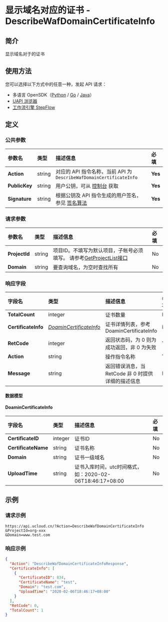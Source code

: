 # 显示域名对应的证书 - DescribeWafDomainCertificateInfo

## 简介

显示域名对于的证书





## 使用方法

您可以选择以下方式中的任意一种，发起 API 请求：
- 多语言 OpenSDK（[Python](https://github.com/ucloud/ucloud-sdk-python3) / [Go](https://github.com/ucloud/ucloud-sdk-go) / [Java](https://github.com/ucloud/ucloud-sdk-java)）
- [UAPI 浏览器](https://console.ucloud.cn/uapi/detail?id=DescribeWafDomainCertificateInfo)
- [工作流引擎 StepFlow](https://console.ucloud.cn/stepflow/manage/)

## 定义

### 公共参数

| 参数名 | 类型 | 描述信息 | 必填 |
|:---|:---|:---|:---|
| **Action**     | string  | 对应的 API 指令名称，当前 API 为 `DescribeWafDomainCertificateInfo`                        | **Yes** |
| **PublicKey**  | string  | 用户公钥，可从 [控制台](https://console.ucloud.cn/uapi/apikey) 获取                                             | **Yes** |
| **Signature**  | string  | 根据公钥及 API 指令生成的用户签名，参见 [签名算法](api/summary/signature.md)  | **Yes** |

### 请求参数

| 参数名 | 类型 | 描述信息 | 必填 |
|:---|:---|:---|:---|
| **ProjectId** | string | 项目ID。不填写为默认项目，子帐号必须填写。 请参考[GetProjectList接口](api/summary/get_project_list) |No|
| **Domain** | string | 要查询域名，为空时查找所有 |No|

### 响应字段

| 字段名 | 类型 | 描述信息 | 必填 |
|:---|:---|:---|:---|
| **TotalCount** | integer | 证书数量 |No|
| **CertificateInfo** | [*DoaminCertificateInfo*](#DoaminCertificateInfo) | 证书详情列表，参考DoaminCertificateInfo |No|
| **RetCode** | integer | 返回状态码，为 0 则为成功返回，非 0 为失败 |**Yes**|
| **Action** | string | 操作指令名称 |**Yes**|
| **Message** | string | 返回错误消息，当 RetCode 非 0 时提供详细的描述信息 |No|

#### 数据模型


#### DoaminCertificateInfo

| 字段名 | 类型 | 描述信息 | 必填 |
|:---|:---|:---|:---|
| **CertificateID** | integer | 证书ID |No|
| **CertificateName** | string | 证书名称 |No|
| **Domain** | string | 证书一级域名 |No|
| **UploadTime** | string | 证书入库时间，utc时间格式，如：2020-02-06T18:46:17+08:00 |No|

## 示例

### 请求示例
    
```
https://api.ucloud.cn/?Action=DescribeWafDomainCertificateInfo
&ProjectId=org-xxx
&Domain=www.test.com
```

### 响应示例
    
```json
{
  "Action": "DescribeWafDomainCertificateInfoResponse",
  "CertificateInfo": [
    {
      "CertificateID": 834,
      "CertificateName": "test",
      "Domain": "test.com",
      "UploadTime": "2020-02-06T18:46:17+08:00"
    }
  ],
  "RetCode": 0,
  "TotalCount": 1
}
```




